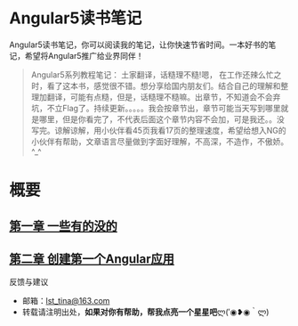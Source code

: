 # Angular5读书笔记
Angular5读书笔记，你可以阅读我的笔记，让你快速节省时间。一本好书的笔记，希望将Angular5推广给业界同伴！
> Angular5系列教程笔记： 土家翻译，话糙理不糙!嗯， 在工作还辣么忙之时，看了这本书，感觉很不错。想分享给国内朋友们。结合自己的理解和整理加翻译，可能有点糙，但是，话糙理不糙嘛。出章节，不知道会不会弃坑，不立Flag了。持续更新。。。。。我会按章节出，章节可能当天写到哪里就是哪里，但是你看完了，不代表后面这个章节内容不会加，可是我还。。没写完。谅解谅解，用小伙伴看45页我看17页的整理速度，希望给想入NG的小伙伴有帮助，文章语言尽量做到字面好理解，不高深，不造作，不傲娇。 ^_^

# 概要
## [第一章 一些有的没的](https://github.com/StellaLim/ng-book2-angular-5-r66/blob/master/Chapter_1%20Table%20Of%20Content.md)
## [第二章 创建第一个Angular应用](https://github.com/StellaLim/ng-book2-angular-5-r66/blob/master/Chapter_2%20Writting%20U%20first%20Angular%20Web%20Application.md)

反馈与建议
- 邮箱：lst_tina@163.com
- 转载请注明出处，**如果对你有帮助，帮我点亮一个星星吧**ლ(′◉❥◉｀ლ)
